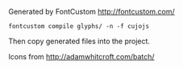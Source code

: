 Generated by FontCustom http://fontcustom.com/

`fontcustom compile glyphs/ -n -f cujojs`

Then copy generated files into the project.

Icons from http://adamwhitcroft.com/batch/
